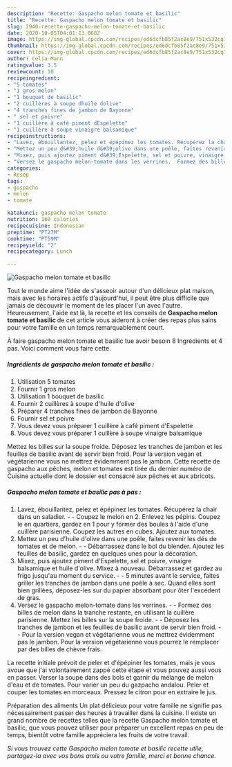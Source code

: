 ```yaml
---
description: "Recette: Gaspacho melon tomate et basilic"
title: "Recette: Gaspacho melon tomate et basilic"
slug: 2940-recette-gaspacho-melon-tomate-et-basilic
date: 2020-10-05T04:01:13.068Z
image: https://img-global.cpcdn.com/recipes/ed6dcfb85f2ac8e9/751x532cq70/gaspacho-melon-tomate-et-basilic-photo-principale-de-la-recette.jpg
thumbnail: https://img-global.cpcdn.com/recipes/ed6dcfb85f2ac8e9/751x532cq70/gaspacho-melon-tomate-et-basilic-photo-principale-de-la-recette.jpg
cover: https://img-global.cpcdn.com/recipes/ed6dcfb85f2ac8e9/751x532cq70/gaspacho-melon-tomate-et-basilic-photo-principale-de-la-recette.jpg
author: Celia Mann
ratingvalue: 3.5
reviewcount: 10
recipeingredient:
- "5 tomates"
- "1 gros melon"
- "1 bouquet de basilic"
- "2 cuillères à soupe dhuile dolive"
- "4 tranches fines de jambon de Bayonne"
- " sel et poivre"
- "1 cuillère à café piment dEspelette"
- "1 cuillère à soupe vinaigre balsamique"
recipeinstructions:
- "Lavez, ébouillantez, pelez et épépinez les tomates. Récupérez la chair dans un saladier.  Coupez le melon en 2. Enlevez les pépins. Coupez le en quartiers, gardez en 1 pour y former des boules à l&#39;aide d&#39;une cuillère parisienne. Coupez les autres en cubes. Ajoutez aux tomates."
- "Mettez un peu d&#39;huile d&#39;olive dans une poêle, faites revenir les dés de tomates et de melon.  Débarrassez dans le bol du blender. Ajoutez les feuilles de basilic, gardez en quelques unes pour la décoration."
- "Mixez, puis ajoutez piment d&#39;Espelette, sel et poivre, vinaigre balsamique et huile d&#39;olive. Mixez à nouveau. Débarrassez et gardez au frigo jusqu&#39;au moment du service.  5 minutes avant le service, faites griller les tranches de jambon dans une poêle à sec. Quand elles sont bien grillées, déposez-les sur du papier absorbant pour ôter l&#39;excédent de gras."
- "Versez le gaspacho melon-tomate dans les verrines.  Formez des billes de melon dans la tranche restante, en utilisant la cuillère parisienne. Mettez les billes sur la soupe froide.  Déposez les tranches de jambon et les feuilles de basilic avant de servir bien froid.  Pour la version vegan et végétarienne vous ne mettrez évidemment pas le jambon. Pour la version végétarienne vous pourrez le remplacer par des billes de chèvre frais."
categories:
- Resep
tags:
- gaspacho
- melon
- tomate

katakunci: gaspacho melon tomate 
nutrition: 160 calories
recipecuisine: Indonesian
preptime: "PT27M"
cooktime: "PT59M"
recipeyield: "2"
recipecategory: Lunch

---
```



![Gaspacho melon tomate et basilic](https://img-global.cpcdn.com/recipes/ed6dcfb85f2ac8e9/751x532cq70/gaspacho-melon-tomate-et-basilic-photo-principale-de-la-recette.jpg)

Tout le monde aime l'idée de s'asseoir autour d'un délicieux plat maison, mais avec les horaires actifs d'aujourd'hui, il peut être plus difficile que jamais de découvrir le moment de les placer l'un avec l'autre. Heureusement, l'aide est là, la recette et les conseils de <strong> Gaspacho melon tomate et basilic </strong> de cet article vous aideront à créer des repas plus sains pour votre famille en un temps remarquablement court.

<!--inarticleads1-->

À faire gaspacho melon tomate et basilic tue avoir besoin 8 Ingrédients et 4 pas. Voici comment vous faire cette.

##### Ingrédients de gaspacho melon tomate et basilic :

1. Utilisation 5 tomates
1. Fournir 1 gros melon
1. Utilisation 1 bouquet de basilic
1. Fournir 2 cuillères à soupe d&#39;huile d&#39;olive
1. Préparer 4 tranches fines de jambon de Bayonne
1. Fournir  sel et poivre
1. Vous devez vous préparer 1 cuillère à café piment d&#39;Espelette
1. Vous devez vous préparer 1 cuillère à soupe vinaigre balsamique


Mettez les billes sur la soupe froide. Déposez les tranches de jambon et les feuilles de basilic avant de servir bien froid. Pour la version vegan et végétarienne vous ne mettrez évidemment pas le jambon. Cette recette de gaspacho aux pêches, melon et tomates est tirée du dernier numéro de Cuisine actuelle dont le dossier est consacré aux pêches et aux abricots. 

<!--inarticleads2-->

##### Gaspacho melon tomate et basilic pas à pas :

1. Lavez, ébouillantez, pelez et épépinez les tomates. Récupérez la chair dans un saladier. -  - Coupez le melon en 2. Enlevez les pépins. Coupez le en quartiers, gardez en 1 pour y former des boules à l&#39;aide d&#39;une cuillère parisienne. Coupez les autres en cubes. Ajoutez aux tomates.
1. Mettez un peu d&#39;huile d&#39;olive dans une poêle, faites revenir les dés de tomates et de melon. -  - Débarrassez dans le bol du blender. Ajoutez les feuilles de basilic, gardez en quelques unes pour la décoration.
1. Mixez, puis ajoutez piment d&#39;Espelette, sel et poivre, vinaigre balsamique et huile d&#39;olive. Mixez à nouveau. Débarrassez et gardez au frigo jusqu&#39;au moment du service. -  - 5 minutes avant le service, faites griller les tranches de jambon dans une poêle à sec. Quand elles sont bien grillées, déposez-les sur du papier absorbant pour ôter l&#39;excédent de gras.
1. Versez le gaspacho melon-tomate dans les verrines. -  - Formez des billes de melon dans la tranche restante, en utilisant la cuillère parisienne. Mettez les billes sur la soupe froide. -  - Déposez les tranches de jambon et les feuilles de basilic avant de servir bien froid. -  - Pour la version vegan et végétarienne vous ne mettrez évidemment pas le jambon. Pour la version végétarienne vous pourrez le remplacer par des billes de chèvre frais.


La recette initiale prévoit de peler et d&#39;épépiner les tomates, mais je vous avoue que j&#39;ai volontairement zappé cette étape et vous pouvez aussi vous en passer. Verser la soupe dans des bols et garnir du mélange de melon d&#39;eau et de tomates. Pour varier un peu du gazpacho andalou. Peler et couper les tomates en morceaux. Pressez le citron pour en extraire le jus. 

<!--inarticleads1-->

<p>
Préparation des aliments Un plat délicieux pour votre famille ne signifie pas nécessairement passer des heures à travailler dans la cuisine. Il existe un grand nombre de recettes telles que la recette Gaspacho melon tomate et basilic, que vous pouvez utiliser pour préparer un excellent repas en peu de temps, bientôt votre famille appréciera les fruits de votre travail.
</p>

<p>
<i>Si vous trouvez cette Gaspacho melon tomate et basilic recette utile, partagez-la avec vos bons amis ou votre famille, merci et bonne chance.</i>
</p>
